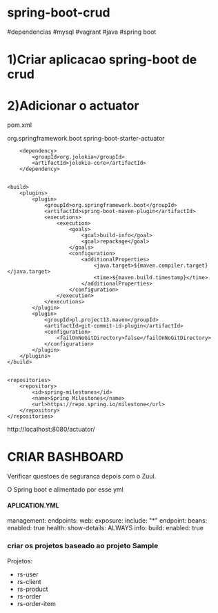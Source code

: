 # spring-boot-crud

#dependencias
#mysql
#vagrant
#java
#spring boot

# 1)Criar aplicacao spring-boot de crud


# 2)Adicionar o actuator

pom.xml

<dependency>
			<groupId>org.springframework.boot</groupId>
			<artifactId>spring-boot-starter-actuator</artifactId>
		</dependency>

		<dependency>
			<groupId>org.jolokia</groupId>
			<artifactId>jolokia-core</artifactId>
		</dependency>


	<build>
		<plugins>
			<plugin>
				<groupId>org.springframework.boot</groupId>
				<artifactId>spring-boot-maven-plugin</artifactId>
				<executions>
					<execution>
						<goals>
							<goal>build-info</goal>
							<goal>repackage</goal>
						</goals>
						<configuration>
							<additionalProperties>
								<java.target>${maven.compiler.target}</java.target>
								<time>${maven.build.timestamp}</time>
							</additionalProperties>
						</configuration>
					</execution>
				</executions>
			</plugin>
			<plugin>
				<groupId>pl.project13.maven</groupId>
				<artifactId>git-commit-id-plugin</artifactId>
				<configuration>
					<failOnNoGitDirectory>false</failOnNoGitDirectory>
				</configuration>
			</plugin>
		</plugins>
	</build>


	<repositories>
		<repository>
			<id>spring-milestones</id>
			<name>Spring Milestones</name>
			<url>https://repo.spring.io/milestone</url>
		</repository>
	</repositories>



http://localhost:8080/actuator/


# CRIAR BASHBOARD

Verificar questoes de seguranca depois com o Zuul.

O Spring boot e alimentado por esse yml

#### APLICATION.YML

management:
  endpoints:
    web:
      exposure:
        include: "*"
  endpoint:
    beans:
      enabled: true
    health:
      show-details: ALWAYS
  info:
    build:
      enabled: true


### criar os projetos baseado ao projeto Sample

  Projetos:
  - rs-user
  - rs-client
  - rs-product
  - rs-order
  - rs-order-item
